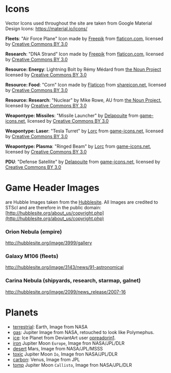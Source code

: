 # Icons

Vector Icons used throughout the site are taken from Google Material Design Icons:
https://material.io/icons/

**Fleets**: "Air Force Plane" Icon made by [Freepik](http://www.freepik.com) from [flaticon.com](https://www.flaticon.com/free-icon/air-force-plane_84987), licensed by [Creative Commons BY 3.0](http://creativecommons.org/licenses/by/3.0/)

**Research**: "DNA Strand" Icon made by [Freepik](http://www.freepik.com) from [flaticon.com](https://www.flaticon.com/free-icon/dna-strand_67903), licensed by [Creative Commons BY 3.0](http://creativecommons.org/licenses/by/3.0/)

**Resource: Energy**: Lightning Bolt by Rémy Médard from [the Noun Project](https://thenounproject.com/term/lightning-bolt/21604/) licensed by [Creative Commons BY 3.0](http://creativecommons.org/licenses/by/3.0/)

**Resource: Food**: "Corn" Icon made by [Flaticon](https://www.flaticon.com/) from [shareicon.net](https://www.shareicon.net/vegan-corn-healthy-food-food-and-restaurant-food-organic-diet-vegetarian-cereal-851723), licensed by [Creative Commons BY 3.0](http://creativecommons.org/licenses/by/3.0/)

**Resource: Research**: "Nuclear" by Mike Rowe, AU from [the Noun Project](https://thenounproject.com/term/nuclear/75368/), licensed by [Creative Commons BY 3.0](http://creativecommons.org/licenses/by/3.0/)

**Weapontype: Missiles**: "Missile Launcher" by [Delapouite](http://delapouite.com/) from [game-icons.net](http://game-icons.net/delapouite/originals/missile-launcher.html), licensed by [Creative Commons BY 3.0](http://creativecommons.org/licenses/by/3.0/)

**Weapontype: Laser**: "Tesla Turret" by [Lorc](http://lorcblog.blogspot.com/) from [game-icons.net](http://game-icons.net/lorc/originals/tesla-turret.html), licensed by [Creative Commons BY 3.0](http://creativecommons.org/licenses/by/3.0/)

**Weapontype: Plasma**: "Ringed Beam" by [Lorc](http://lorcblog.blogspot.com/) from [game-icons.net](http://game-icons.net/lorc/originals/ringed-beam.html), licensed by [Creative Commons BY 3.0](http://creativecommons.org/licenses/by/3.0/)

**PDU**: "Defense Satellite" by [Delapouite](http://delapouite.com/) from [game-icons.net](http://game-icons.net/delapouite/originals/defense-satellite.html), licensed by [Creative Commons BY 3.0](http://creativecommons.org/licenses/by/3.0/)

# Game Header Images 
are Hubble Images taken from the [Hubblesite](http://hubblesite.org/images/gallery). All Images are credited to STScI and are therefore in the public domain:
[http://hubblesite.org/about_us/copyright.php](http://hubblesite.org/about_us/copyright.php)

### Orion Nebula (empire)
http://hubblesite.org/image/3999/gallery

### Galaxy M106 (fleets)
http://hubblesite.org/image/3143/news/91-astronomical

### Carina Nebula (shipyards, research, starmap, galnet)
http://hubblesite.org/image/2099/news_release/2007-16

# Planets

- [terrestrial](https://commons.wikimedia.org/wiki/File:Terrestrial_planet_sizes.jpg): Earth, Image from NASA
- [gas](https://commons.wikimedia.org/wiki/File:Polyphemus_planet.jpg): Jupiter Image from NASA, retouched to look like Polymephus.
- [ice](https://opreadorin1.deviantart.com/art/Ice-Planet-578848592): Ice Planet from DeviantArt user [opreadorin1](https://opreadorin1.deviantart.com/).
- [iron](https://photojournal.jpl.nasa.gov/catalog/PIA01299) Jupiter Moon `Europe`, Image fron NASA/JPL/DLR 
- [desert](https://www.jpl.nasa.gov/spaceimages/details.php?id=PIA02653) Mars, Image from NASA/JPL/MSSS
- [toxic](https://photojournal.jpl.nasa.gov/catalog/PIA01299) Jupiter Moon `Io`, Image fron NASA/JPL/DLR
- [carbon](https://commons.wikimedia.org/wiki/File:Terrestrial_planet_sizes.jpg): Venus, Image from JPL
- [tomp](https://photojournal.jpl.nasa.gov/catalog/PIA01299) Jupiter Moon `Callisto`, Image fron NASA/JPL/DLR
